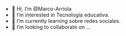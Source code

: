 - 👋 Hi, I’m @Marco-Arriola
- 👀 I’m interested in Tecnología educativa.
- 🌱 I’m currently learning sobre redes sociales.
- 💞️ I’m looking to collaborate on ...


<!---
Marco-Arriola/Marco-Arriola is a ✨ special ✨ repository because its `README.md` (this file) appears on your GitHub profile.
You can click the Preview link to take a look at your changes.
--->
